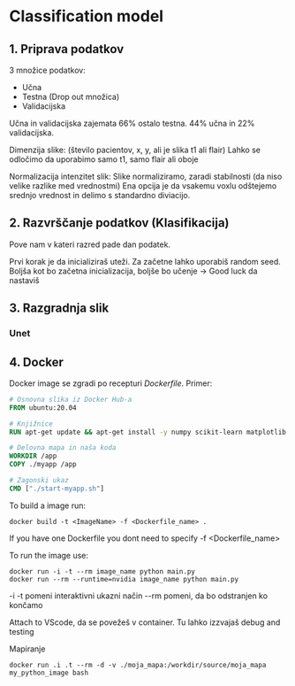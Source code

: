 # Classification model

## 1. Priprava podatkov 

3 množice podatkov:
- Učna 
- Testna (Drop out množica)
- Validacijska

Učna in validacijska zajemata 66% ostalo testna. 44% učna in 22% validacijska.

Dimenzija slike:
(število pacientov, x, y, ali je slika t1 ali flair)
Lahko se odločimo da uporabimo samo t1, samo flair ali oboje

Normalizacija intenzitet slik:
Slike normaliziramo, zaradi stabilnosti (da niso velike razlike med vrednostmi)
Ena opcija je da vsakemu voxlu odštejemo srednjo vrednost in delimo s standardno diviacijo.

## 2. Razvrščanje podatkov (Klasifikacija)

Pove nam v kateri razred pade dan podatek.

Prvi korak je da inicializiraš uteži. Za začetne lahko uporabiš random seed. Boljša kot bo začetna inicializacija, boljše bo učenje -> Good luck da nastaviš

## 3. Razgradnja slik

### Unet

## 4. Docker
Docker image se zgradi po recepturi *Dockerfile*. Primer:

```dockerfile
# Osnovna slika iz Docker Hub-a
FROM ubuntu:20.04

# Knjižnice
RUN apt-get update && apt-get install -y numpy scikit-learn matplotlib

# Delovna mapa in naša koda
WORKDIR /app
COPY ./myapp /app

# Zagonski ukaz
CMD ["./start-myapp.sh"]
```

To build a image run:

```
docker build -t <ImageName> -f <Dockerfile_name> .
```
If you have one Dockerfile you dont need to specify -f <Dockerfile_name>

To run the image use:

```
docker run -i -t --rm image_name python main.py
docker run --rm --runtime=nvidia image_name python main.py
```
-i -t pomeni interaktivni ukazni način
--rm pomeni, da bo odstranjen ko končamo

Attach to VScode, da se povežeš v container. Tu lahko izzvajaš debug and testing

Mapiranje
```
docker run .i .t --rm -d -v ./moja_mapa:/workdir/source/moja_mapa my_python_image bash
```